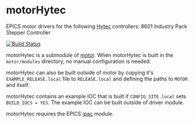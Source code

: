 # motorHytec
EPICS motor drivers for the following [Hytec](http://www.newwoodsolutions.co.uk) controllers: 8601 Industry Pack Stepper Controller

[![Build Status](https://github.com/epics-motor/motorHytec/actions/workflows/ci-scripts-build.yml/badge.svg)](https://github.com/epics-motor/motorHytec/actions/workflows/ci-scripts-build.yml)
<!--[![Build Status](https://travis-ci.org/epics-motor/motorHytec.png)](https://travis-ci.org/epics-motor/motorHytec)-->

motorHytec is a submodule of [motor](https://github.com/epics-modules/motor).  When motorHytec is built in the ``motor/modules`` directory, no manual configuration is needed.

motorHytec can also be built outside of motor by copying it's ``EXAMPLE_RELEASE.local`` file to ``RELEASE.local`` and defining the paths to ``MOTOR`` and itself.

motorHytec contains an example IOC that is built if ``CONFIG_SITE.local`` sets ``BUILD_IOCS = YES``.  The example IOC can be built outside of driver module.

motorHytec requires the EPICS [ipac](https://github.com/epics-modules/ipac) module.
